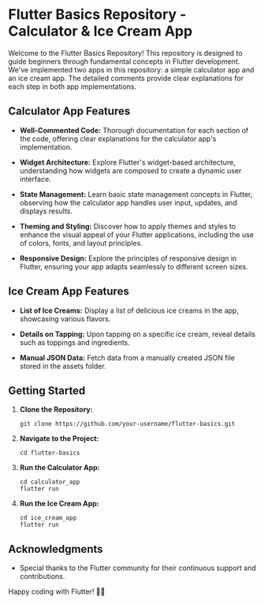 # Flutter Basics Repository - Calculator & Ice Cream App

Welcome to the Flutter Basics Repository! This repository is designed to guide beginners through fundamental concepts in Flutter development. We've implemented two apps in this repository: a simple calculator app and an ice cream app. The detailed comments provide clear explanations for each step in both app implementations.

## Calculator App Features

- **Well-Commented Code:** Thorough documentation for each section of the code, offering clear explanations for the calculator app's implementation.

- **Widget Architecture:** Explore Flutter's widget-based architecture, understanding how widgets are composed to create a dynamic user interface.

- **State Management:** Learn basic state management concepts in Flutter, observing how the calculator app handles user input, updates, and displays results.

- **Theming and Styling:** Discover how to apply themes and styles to enhance the visual appeal of your Flutter applications, including the use of colors, fonts, and layout principles.

- **Responsive Design:** Explore the principles of responsive design in Flutter, ensuring your app adapts seamlessly to different screen sizes.

## Ice Cream App Features

- **List of Ice Creams:** Display a list of delicious ice creams in the app, showcasing various flavors.

- **Details on Tapping:** Upon tapping on a specific ice cream, reveal details such as toppings and ingredients.

- **Manual JSON Data:** Fetch data from a manually created JSON file stored in the assets folder.

## Getting Started

1. **Clone the Repository:**

   ```
   git clone https://github.com/your-username/flutter-basics.git
   ```

2. **Navigate to the Project:**

   ```
   cd flutter-basics
   ```

3. **Run the Calculator App:**
   ```
   cd calculator_app
   flutter run
   ```

4. **Run the Ice Cream App:**
   ```
   cd ice_cream_app
   flutter run
   ```

## Acknowledgments

- Special thanks to the Flutter community for their continuous support and contributions.

Happy coding with Flutter! 🚀✨